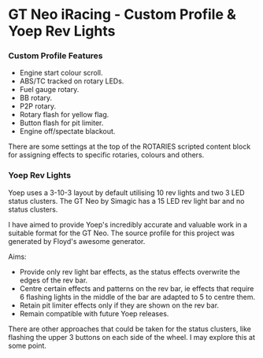 # GT Neo iRacing - Custom Profile & Yoep Rev Lights

### Custom Profile Features
- Engine start colour scroll.
- ABS/TC tracked on rotary LEDs.
- Fuel gauge rotary.
- BB rotary.
- P2P rotary.
- Rotary flash for yellow flag.
- Button flash for pit limiter.
- Engine off/spectate blackout.

There are some settings at the top of the ROTARIES scripted content block for assigning effects to specific rotaries, colours and others.

### Yoep Rev Lights
Yoep uses a 3-10-3 layout by default utilising 10 rev lights and two 3 LED status clusters. The GT Neo by Simagic has a 15 LED rev light bar and no status clusters.

I have aimed to provide Yoep's incredibly accurate and valuable work in a suitable format for the GT Neo. The source profile for this project was generated by Floyd's awesome generator.

Aims:
- Provide only rev light bar effects, as the status effects overwrite the edges of the rev bar.
- Centre certain effects and patterns on the rev bar, ie effects that require 6 flashing lights in the middle of the bar are adapted to 5 to centre them.
- Retain pit limiter effects only if they are shown on the rev bar.
- Remain compatible with future Yoep releases.

There are other approaches that could be taken for the status clusters, like flashing the upper 3 buttons on each side of the wheel. I may explore this at some point.
